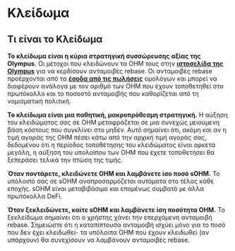 # Κλείδωμα

## Τι είναι το Κλείδωμα

**Το κλείδωμα είναι η κύρια στρατηγική συσσώρευσης αξίας της Olympus.** Οι μέτοχοι που κλειδώνουν τα OHM τους στην [**ιστοσελίδα της Olympus**](https://app.olympusdao.finance/#/stake) για να κερδίσουν ανταμοιβές rebase. Οι ανταμοιβές rebase προέρχονται από τα [**έσοδα από τις πωλήσεις**](https://docs.olympusdao.finance/basics/bonding) ομολόγων και μπορεί να διαφέρουν ανάλογα με τον αριθμό των OHM που έχουν τοποθετηθεί στο πρωτόκολλο και το ποσοστό ανταμοιβής που καθορίζεται από τη νομισματική πολιτική.

**Το κλείδωμα είναι μια παθητική, μακροπρόθεσμη στρατηγική.** Η αύξηση του κλειδώματος σας σε OHM μεταφράζεται σε μια συνεχώς μειούμενη βάση κόστους που συγκλίνει στο μηδέν. Αυτό σημαίνει ότι, ακόμη και αν η τιμή αγοράς της OHM πέσει κάτω από την αρχική τιμή αγοράς σας, δεδομένου ότι η περίοδος τοποθέτησης του κλειδώματος είναι αρκετά μεγάλη, η αύξηση του υπολοίπου των OHM που έχετε τοποθετήσει θα ξεπεράσει τελικά την πτώση της τιμής.

**Όταν ποντάρετε, κλειδώνετε OHM και λαμβάνετε ίσο ποσό sOHM.** Το υπόλοιπό σας σε sOHM αναπροσαρμόζεται αυτόματα στο τέλος κάθε εποχής. sOHM είναι μεταβιβάσιμο και επομένως συμβατό με άλλα πρωτόκολλα DeFi.

**Όταν ξεκλειδώνετε, καίτε sOHM και λαμβάνετε ίση ποσότητα OHM.** Το ξεκλείδωμα σημαίνει ότι ο χρήστης χάνει την επερχόμενη ανταμοιβή rebase. Σημειώστε ότι η καταπίπτουσα ανταμοιβή ισχύει μόνο για το ποσό που δεν έχει κλειδωθεί- τα υπόλοιπα OHM που έχουν κλειδωθεί (αν υπάρχουν) θα συνεχίσουν να λαμβάνουν ανταμοιβές rebase.
